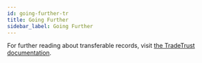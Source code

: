 ```yaml
---
id: going-further-tr
title: Going Further
sidebar_label: Going Further
---
```


For further reading about transferable records, visit [the TradeTrust documentation](https://docs.tradetrust.io/docs/introduction/what-is-tradetrust).
